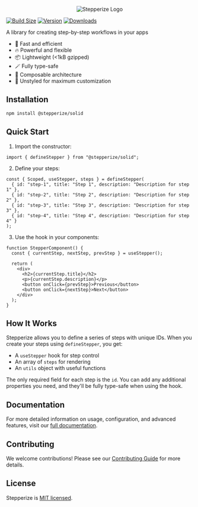 <p align="center">
  <img src="https://stepperize.vercel.app/banner.png" alt="Stepperize Logo" />
</p>

[![Build Size](https://img.shields.io/bundlephobia/minzip/@stepperize/solid@latest?label=bundle%20size&style=flat&colorA=000000&colorB=000000)](https://bundlephobia.com/result?p=@stepperize/solid@latest)
[![Version](https://img.shields.io/npm/v/@stepperize/solid?style=flat&colorA=000000&colorB=000000)](https://www.npmjs.com/package/@stepperize/solid)
[![Downloads](https://img.shields.io/npm/dt/@stepperize/solid.svg?style=flat&colorA=000000&colorB=000000)](https://www.npmjs.com/package/@stepperize/solid)

A library for creating step-by-step workflows in your apps

- 🚀 Fast and efficient
- 🔥 Powerful and flexible
- 📦 Lightweight (<1kB gzipped)
- 🪄 Fully type-safe
- 🔗 Composable architecture
- 🎨 Unstyled for maximum customization

## Installation

```bash
npm install @stepperize/solid
```

## Quick Start

1. Import the constructor:

```tsx
import { defineStepper } from "@stepperize/solid";
```

2. Define your steps:

```tsx
const { Scoped, useStepper, steps } = defineStepper(
  { id: "step-1", title: "Step 1", description: "Description for step 1" },
  { id: "step-2", title: "Step 2", description: "Description for step 2" },
  { id: "step-3", title: "Step 3", description: "Description for step 3" },
  { id: "step-4", title: "Step 4", description: "Description for step 4" }
);
```

3. Use the hook in your components:

```tsx
function StepperComponent() {
  const { currentStep, nextStep, prevStep } = useStepper();

  return (
    <div>
      <h2>{currentStep.title}</h2>
      <p>{currentStep.description}</p>
      <button onClick={prevStep}>Previous</button>
      <button onClick={nextStep}>Next</button>
    </div>
  );
}
```

## How It Works

Stepperize allows you to define a series of steps with unique IDs. When you create your steps using `defineStepper`, you get:

- A `useStepper` hook for step control
- An array of `steps` for rendering
- An `utils` object with useful functions

The only required field for each step is the `id`. You can add any additional properties you need, and they'll be fully type-safe when using the hook.

## Documentation

For more detailed information on usage, configuration, and advanced features, visit our [full documentation](https://stepperize.vercel.app).

## Contributing

We welcome contributions! Please see our [Contributing Guide](CONTRIBUTING.md) for more details.

## License

Stepperize is [MIT licensed](LICENSE).
